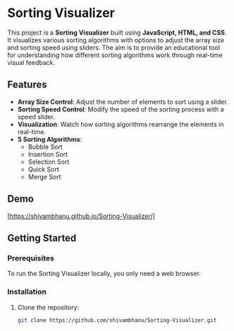 # Sorting Visualizer

This project is a **Sorting Visualizer** built using **JavaScript, HTML, and CSS**. It visualizes various sorting algorithms with options to adjust the array size and sorting speed using sliders. The aim is to provide an educational tool for understanding how different sorting algorithms work through real-time visual feedback.

## Features

- **Array Size Control**: Adjust the number of elements to sort using a slider.
- **Sorting Speed Control**: Modify the speed of the sorting process with a speed slider.
- **Visualization**: Watch how sorting algorithms rearrange the elements in real-time.
- **5 Sorting Algorithms**:
  - Bubble Sort
  - Insertion Sort
  - Selection Sort
  - Quick Sort
  - Merge Sort

## Demo

[https://shivambhanu.github.io/Sorting-Visualizer/]

## Getting Started

### Prerequisites

To run the Sorting Visualizer locally, you only need a web browser.

### Installation

1. Clone the repository:

   ```bash
   git clone https://github.com/shivambhanu/Sorting-Visualizer.git
